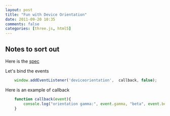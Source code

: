 ```yaml
---
layout: post
title: "Fun with Device Orientation"
date: 2011-09-20 10:35
comments: false
categories: [three.js, html5]
---
```


## Notes to sort out

Here is the [spec](http://www.w3.org/TR/orientation-event/)

Let's bind the events

```javascript
    window.addEventListener('deviceorientation',  callback, false);
```

Here is an example of callback

```javascript
    function callback(event){
        console.log("orientation gamma:", event.gamma, "beta", event.beta, "alpha", event.alpha);
    }
```

